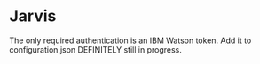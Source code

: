 # Jarvis
 The only required authentication is an IBM Watson token. Add it to configuration.json
 DEFINITELY still in progress.
